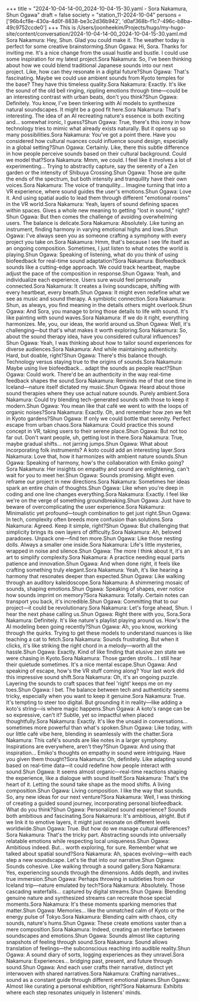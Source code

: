 +++
title = "2024-10-04-14-00_2024-10-04-15-30.yaml - Sora Nakamura, Shun Ogawa"
draft = false
society = "station_11-2024-10-04"
persons = ['96b4cf8e-430a-4d0f-8838-be3c2d36b942', 'd0af368b-f1c7-496c-b8ba-49c9752ccde0']
+++
This is /Users/joonheekim/Projects/hugo/my-hugo-site/content/conversation/2024-10-04-14-00_2024-10-04-15-30.yaml.md
Sora Nakamura: Hey, Shun. Glad you could make it. The weather today is perfect for some creative brainstorming.Shun Ogawa: Hi, Sora. Thanks for inviting me. It's a nice change from the usual hustle and bustle. I could use some inspiration for my latest project.Sora Nakamura: So, I've been thinking about how we could blend traditional Japanese sounds into our next project. Like, how can they resonate in a digital future?Shun Ogawa: That's fascinating. Maybe we could use ambient sounds from Kyoto temples for the base? They have this timeless quality.Sora Nakamura: Exactly. It's like the sound of the old bell ringing, rippling emotions through time—could be an interesting contrast with urban beats, don't you think?Shun Ogawa: Definitely. You know, I've been tinkering with AI models to synthesize natural soundscapes. It might be a good fit here.Sora Nakamura: That's interesting. The idea of an AI recreating nature's essence is both exciting and... somewhat ironic, I guess?Shun Ogawa: True, there's this irony in how technology tries to mimic what already exists naturally. But it opens up so many possibilities.Sora Nakamura: You've got a point there. Have you considered how cultural nuances could influence sound design, especially in a global setting?Shun Ogawa: Certainly. Like, there this subtle difference in how people perceive sounds based on their cultural background. Could we model that?Sora Nakamura: Mmm, we could. I feel like it involves a lot of experimenting... Trying to abstractly capture, say the serenity of a Zen garden or the intensity of Shibuya Crossing.Shun Ogawa: Those are quite the ends of the spectrum, but both intensity and tranquility have their own voices.Sora Nakamura: The voice of tranquility... Imagine turning that into a VR experience, where sound guides the user's emotions.Shun Ogawa: Love it. And using spatial audio to lead them through different "emotional rooms" in the VR world.Sora Nakamura: Yeah, layers of sound defining spaces within spaces. Gives a whole new meaning to getting "lost in sound," right?Shun Ogawa: But then comes the challenge of avoiding overwhelming users. The balance is delicate.Sora Nakamura: Absolutely. Like tuning an instrument, finding harmony in varying emotional highs and lows.Shun Ogawa: I've always seen you as someone crafting a symphony with every project you take on.Sora Nakamura: Hmm, that's because I see life itself as an ongoing composition. Sometimes, I just listen to what notes the world is playing.Shun Ogawa: Speaking of listening, what do you think of using biofeedback for real-time sound adaptation?Sora Nakamura: Biofeedback sounds like a cutting-edge approach. We could track heartbeat, maybe adjust the pace of the composition in response.Shun Ogawa: Yeah, and individualize each experience. Users sure would feel personally connected.Sora Nakamura: It creates a living soundscape, shifting with every heartbeat, every breath.Shun Ogawa: It might even redefine what we see as music and sound therapy. A symbiotic connection.Sora Nakamura: Shun, as always, you find meaning in the details others might overlook.Shun Ogawa: And Sora, you manage to bring those details to life with sound. It's like painting with sound waves.Sora Nakamura: If we do it right, everything harmonizes. Me, you, our ideas, the world around us.Shun Ogawa: Well, it's challenging—but that's what makes it worth exploring.Sora Nakamura: So, about the sound therapy idea, have you considered cultural influences?Shun Ogawa: Yeah, I was thinking about how to tailor sound experiences for diverse audiences.Sora Nakamura: And while maintaining authenticity. Hard, but doable, right?Shun Ogawa: There's this balance though. Technology versus staying true to the origins of sounds.Sora Nakamura: Maybe using live biofeedback... adapt the sounds as people react?Shun Ogawa: Could work. There'd be an authenticity in the way real-time feedback shapes the sound.Sora Nakamura: Reminds me of that one time in Iceland—nature itself dictated my music.Shun Ogawa: Heard about those sound therapies where they use actual nature sounds. Purely ambient.Sora Nakamura: Could try blending tech-generated sounds with those to keep it modern.Shun Ogawa: You mean like that café we went to with the loops of organic noises?Sora Nakamura: Exactly. Oh, and remember how zen we felt in Kyoto gardens?Shun Ogawa: If only we could bottle that serenity. Perfect escape from urban chaos.Sora Nakamura: Could practice this sound concept in VR, taking users to their serene place.Shun Ogawa: But not too far out. Don't want people, uh, getting lost in there.Sora Nakamura: True, maybe gradual shifts... not jarring jumps.Shun Ogawa: What about incorporating folk instruments? A koto could add an interesting layer.Sora Nakamura: Love that, how it harmonizes with ambient nature sounds.Shun Ogawa: Speaking of harmony, how's the collaboration with Emiko going?Sora Nakamura: Her insights on empathy and sound are enlightening, can't wait for you to meet her.Shun Ogawa: Sounds promising. Might even reframe our project in new directions.Sora Nakamura: Sometimes her ideas spark an entire chain of thoughts.Shun Ogawa: Like when you're deep in coding and one line changes everything.Sora Nakamura: Exactly. I feel like we're on the verge of something groundbreaking.Shun Ogawa: Just have to beware of overcomplicating the user experience.Sora Nakamura: Minimalistic yet profound—tough combination to get just right.Shun Ogawa: In tech, complexity often breeds more confusion than solutions.Sora Nakamura: Agreed. Keep it simple, right?Shun Ogawa: But challenging that simplicity brings its own layers of difficulty.Sora Nakamura: Ah, beloved paradoxes. Unpack one—find ten more.Shun Ogawa: Like those nesting dolls. Always a smaller one inside.Sora Nakamura: Life's little mysteries, wrapped in noise and silence.Shun Ogawa: The more I think about it, it's an art to simplify complexity.Sora Nakamura: A practice needing equal parts patience and innovation.Shun Ogawa: And when done right, it feels like crafting something truly elegant.Sora Nakamura: Yeah, it's like hearing a harmony that resonates deeper than expected.Shun Ogawa: Like walking through an auditory kaleidoscope.Sora Nakamura: A shimmering mosaic of sounds, shaping emotions.Shun Ogawa: Speaking of shapes, ever notice how sounds imprint on memory?Sora Nakamura: Totally. Certain notes can transport you back, it's incredible.Shun Ogawa: Committing that to our project—it could be revolutionary.Sora Nakamura: Let's forge ahead, Shun. I hear the next phase calling us.Shun Ogawa: Right there with you, Sora.Sora Nakamura: Definitely. It's like nature's playlist playing around us. How's the AI modeling been going recently?Shun Ogawa: Ah, you know, working through the quirks. Trying to get these models to understand nuances is like teaching a cat to fetch.Sora Nakamura: Sounds frustrating. But when it clicks, it's like striking the right chord in a melody—worth all the hassle.Shun Ogawa: Exactly. Kind of like finding that elusive zen state we were chasing in Kyoto.Sora Nakamura: Those garden strolls... I still hear their quietude sometimes. It's a nice mental escape.Shun Ogawa: And speaking of escape, how's the VR stuff coming along? Your last work did this impressive sound shift.Sora Nakamura: Oh, it's an ongoing puzzle. Layering the sounds to craft spaces that feel 'right' keeps me on my toes.Shun Ogawa: I bet. The balance between tech and authenticity seems tricky, especially when you want to keep it genuine.Sora Nakamura: True. It's tempting to steer too digital. But grounding it in reality—like adding a koto's string—is where magic happens.Shun Ogawa: A koto's range can be so expressive, can't it? Subtle, yet so impactful when placed thoughtfully.Sora Nakamura: Exactly. It's like the unsaid in conversations... sometimes more powerful than what's spoken.Shun Ogawa: Like today, with our little café vibe here, blending in seamlessly with the chatter.Sora Nakamura: This café's sounds are like notes in a larger symphony. Inspirations are everywhere, aren't they?Shun Ogawa: And using that inspiration... Emiko's thoughts on empathy in sound were intriguing. Have you given them thought?Sora Nakamura: Oh, definitely. Like adapting sound based on real-time data—it could redefine how people interact with sound.Shun Ogawa: It seems almost organic—real-time reactions shaping the experience, like a dialogue with sound itself.Sora Nakamura: That's the heart of it. Letting the sound take shape as the mood shifts. A living composition.Shun Ogawa: Living composition. I like the way that sounds. So, any new ideas for our next venture?Sora Nakamura: Well, I was thinking of creating a guided sound journey, incorporating personal biofeedback. What do you think?Shun Ogawa: Personalized sound experience? Sounds both ambitious and fascinating.Sora Nakamura: It's ambitious, alright. But if we link it to emotive layers, it might just resonate on different levels worldwide.Shun Ogawa: True. But how do we manage cultural differences?Sora Nakamura: That's the tricky part. Abstracting sounds into universally relatable emotions while respecting local uniqueness.Shun Ogawa: Ambitious indeed. But... worth exploring, for sure. Remember what we talked about spatial sound?Sora Nakamura: Ah, spaces evolving—with each step a new soundscape. Let's tie that into our narrative.Shun Ogawa: Sounds cohesive. Like walking through a sound gallery.Sora Nakamura: Yes, experiencing sounds through the dimensions. Adds depth, and invites true immersion.Shun Ogawa: Perhaps throwing in subtleties from our Iceland trip—nature emulated by tech?Sora Nakamura: Absolutely. Those cascading waterfalls... captured by digital streams.Shun Ogawa: Blending genuine nature and synthesized streams can recreate those special moments.Sora Nakamura: It's these moments sparking memories that matter.Shun Ogawa: Memories... like the unmatched calm of Kyoto or the energy pulse of Tokyo.Sora Nakamura: Blending calm with chaos, city sounds, nature's hums.Shun Ogawa: These create emotions vaster than a mere composition.Sora Nakamura: Indeed, creating an interface between soundscapes and emotions.Shun Ogawa: Sounds almost like capturing snapshots of feeling through sound.Sora Nakamura: Sound allows translation of feelings—the subconscious reaching into audible reality.Shun Ogawa: A sound diary of sorts, logging experiences as they unravel.Sora Nakamura: Experiences... bridging past, present, and future through sound.Shun Ogawa: And each user crafts their narrative, distinct yet interwoven with shared narratives.Sora Nakamura: Crafting narratives... sound as a constant guide through different emotional planes.Shun Ogawa: Almost like curating a personal exhibition, right?Sora Nakamura: Exhibits where each step resonates uniquely in listeners' minds.